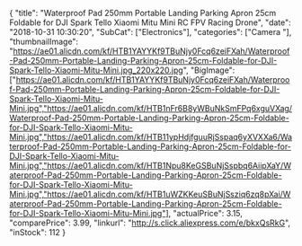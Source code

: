 {
	"title": "Waterproof Pad 250mm Portable Landing Parking Apron 25cm Foldable for DJI Spark Tello Xiaomi Mitu Mini RC FPV Racing Drone",
	"date": "2018-10-31 10:30:20",
	"SubCat": ["Electronics"],
	"categories": ["Camera "],
	"thumbnailImage": "https://ae01.alicdn.com/kf/HTB1YAYYKf9TBuNjy0Fcq6zeiFXah/Waterproof-Pad-250mm-Portable-Landing-Parking-Apron-25cm-Foldable-for-DJI-Spark-Tello-Xiaomi-Mitu-Mini.jpg_220x220.jpg",
	"BigImage": ["https://ae01.alicdn.com/kf/HTB1YAYYKf9TBuNjy0Fcq6zeiFXah/Waterproof-Pad-250mm-Portable-Landing-Parking-Apron-25cm-Foldable-for-DJI-Spark-Tello-Xiaomi-Mitu-Mini.jpg","https://ae01.alicdn.com/kf/HTB1nFr6B8yWBuNkSmFPq6xguVXag/Waterproof-Pad-250mm-Portable-Landing-Parking-Apron-25cm-Foldable-for-DJI-Spark-Tello-Xiaomi-Mitu-Mini.jpg","https://ae01.alicdn.com/kf/HTB11ypHdjfguuRjSspaq6yXVXXa6/Waterproof-Pad-250mm-Portable-Landing-Parking-Apron-25cm-Foldable-for-DJI-Spark-Tello-Xiaomi-Mitu-Mini.jpg","https://ae01.alicdn.com/kf/HTB1Npu8KeGSBuNjSspbq6AiipXaY/Waterproof-Pad-250mm-Portable-Landing-Parking-Apron-25cm-Foldable-for-DJI-Spark-Tello-Xiaomi-Mitu-Mini.jpg","https://ae01.alicdn.com/kf/HTB1uWZKKeuSBuNjSsziq6zq8pXai/Waterproof-Pad-250mm-Portable-Landing-Parking-Apron-25cm-Foldable-for-DJI-Spark-Tello-Xiaomi-Mitu-Mini.jpg"],
	"actualPrice": 3.15,
	"comparePrice": 3.99,
	"linkurl": "http://s.click.aliexpress.com/e/bkxQsRkG",
	"inStock": 112
}
